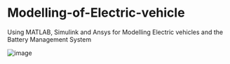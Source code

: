 # Modelling-of-Electric-vehicle
Using MATLAB, Simulink and Ansys for Modelling Electric vehicles and the Battery Management System

![image](https://github.com/sakunrasilka/Modelling-of-Electric-vehicle/assets/84078231/9f24da96-5f77-41d4-9aac-4d398bb0dd9c)
